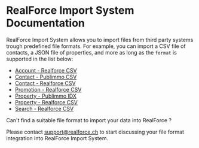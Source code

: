 # RealForce Import System Documentation
RealForce Import System allows you to import files from third party systems trough predefined file formats. For example, you can import a CSV file of contacts, a JSON file of properties, and more as long as the `format` is supported in the list below:

- [Account - Realforce CSV](./formats/account-realforce-csv.md)
- [Contact - Publimmo CSV](./formats/contact-publimmo-csv.md)
- [Contact - Realforce CSV](./formats/contact-realforce-csv.md)
- [Promotion - Realforce CSV](./formats/promotion-realforce-csv.md)
- [Property - Publimmo IDX](./formats/property-publimmo-idx.md)
- [Property - Realforce CSV](./formats/property-realforce-csv.md)
- [Search - Realforce CSV](./formats/search-realforce-csv.md)

Can't find a suitable file format to import your data into RealForce ?

Please contact support@realforce.ch to start discussing your file format integration into RealForce Import System.
